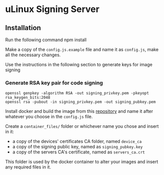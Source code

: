 # uLinux Signing Server

## Installation

Run the following command
  npm install

Make a copy of the `config.js.example` file and name it as `config.js`, make all
the necessary changes.

Use the instructions in the following section to generate keys for image signing
### Generate RSA key pair for code signing
    openssl genpkey -algorithm RSA -out signing_privkey.pem -pkeyopt rsa_keygen_bits:2048
    openssl rsa -pubout -in signing_privkey.pem -out signing_pubkey.pem


Install docker and build the image from this
[repository](https://github.com/ulinux-embedded/ulinux-keymgmt-container) and
name it after whatever you choose in the `config.js` file.

Create a `container_files/` folder or whichever name you chose and insert in it:

  - a copy of the devices' certificates CA folder, named `device_ca`
  - a copy of the signing public key, named as `signing_pubkey.key`
  - a copy of the servers CA's certificate, named as `servers_ca.crt`

This folder is used by the docker container to alter your images and insert any
required files in it.
